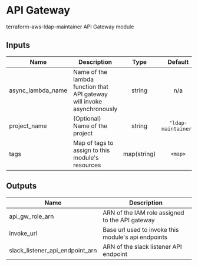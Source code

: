 # API Gateway

terraform-aws-ldap-maintainer API Gateway module

## Inputs

| Name | Description | Type | Default | Required |
|------|-------------|:----:|:-----:|:-----:|
| async\_lambda\_name | Name of the lambda function that API gateway will invoke asynchronously | string | n/a | yes |
| project\_name | (Optional) Name of the project | string | `"ldap-maintainer"` | no |
| tags | Map of tags to assign to this module's resources | map(string) | `<map>` | no |

## Outputs

| Name | Description |
|------|-------------|
| api\_gw\_role\_arn | ARN of the IAM role assigned to the API gateway |
| invoke\_url | Base url used to invoke this module's api endpoints |
| slack\_listener\_api\_endpoint\_arn | ARN of the slack listener API endpoint |


